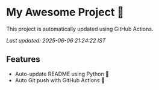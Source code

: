 # My Awesome Project 🚀

This project is automatically updated using GitHub Actions.

_Last updated: 2025-06-06 21:24:22 IST_

## Features
- Auto-update README using Python 🐍
- Auto Git push with GitHub Actions 🤖
